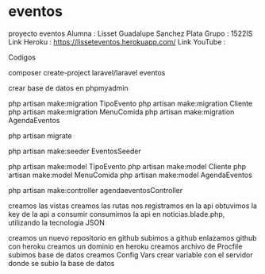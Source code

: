 # eventos
proyecto eventos
Alumna : Lisset Guadalupe Sanchez Plata
Grupo : 1522IS
Link Heroku : https://lisseteventos.herokuapp.com/
Link YouTube : 

Codigos

 composer create-project laravel/laravel eventos

 crear base de datos en phpmyadmin

 php artisan make:migration TipoEvento
 php artisan make:migration Cliente
 php artisan make:migration MenuComida
 php artisan make:migration AgendaEventos

 php artisan migrate

 php artisan make:seeder EventosSeeder   

 php artisan make:model TipoEvento
 php artisan make:model Cliente
 php artisan make:model MenuComida
 php artisan make:model AgendaEventos

php artisan make:controller agendaeventosController

creamos las vistas
creamos las rutas
nos registramos en la api
obtuvimos la key de la api a consumir
consumimos la api en noticias.blade.php, utilizando la tecnologia JSON

creamos un nuevo repositorio en github
subimos a github
enlazamos github con heroku
creamos un dominio en heroku
creamos archivo de Procfile
subimos base de datos
creamos Config Vars
crear variable con el servidor donde se subio la base de datos
